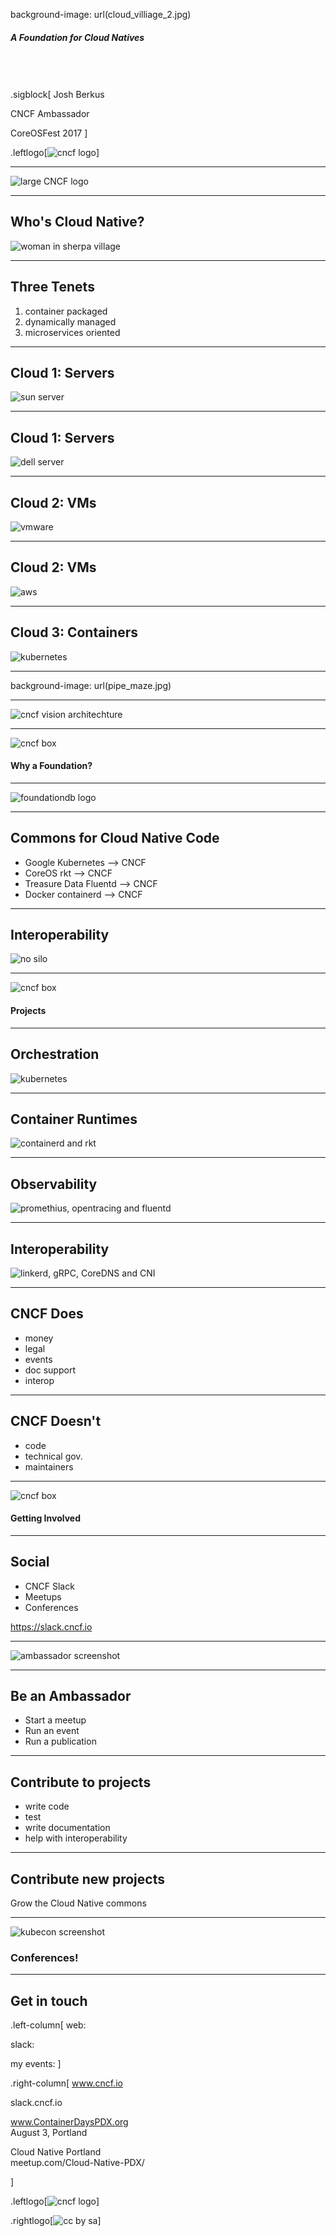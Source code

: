 background-image: url(cloud_villiage_2.jpg)

##### A Foundation for Cloud Natives<br /><br /><br /><br />

.sigblock[
Josh Berkus

CNCF Ambassador

CoreOSFest 2017
]

.leftlogo[![cncf logo](cncf_small.png)]

---

![large CNCF logo](cncf_large.jpg)

---

## Who's Cloud Native?

![woman in sherpa village](cloud_villiage_1.jpg)

---

## Three Tenets

1. container packaged
2. dynamically managed
3. microservices oriented

---

## Cloud 1: Servers

![sun server](sun.png)

---

## Cloud 1: Servers

![dell server](dell.png)

---

## Cloud 2: VMs

![vmware](vmware_2.jpg)

---

## Cloud 2: VMs

![aws](aws.png)

---

## Cloud 3: Containers

![kubernetes](kube.png)

---

background-image: url(pipe_maze.jpg)

---

![cncf vision architechture](cncfscope.png)

---

![cncf box](box.png)

#### Why a Foundation?

---

![foundationdb logo](foundation-db-logo.jpg)

---

## Commons for Cloud Native Code

* Google Kubernetes --> CNCF
* CoreOS rkt --> CNCF
* Treasure Data Fluentd --> CNCF
* Docker containerd --> CNCF

---

## Interoperability

![no silo](no_silo.png)

---

![cncf box](box.png)

#### Projects

---

## Orchestration

![kubernetes](kube.png)

---

## Container Runtimes

![containerd and rkt](rkt_containerd.jpg)

---

## Observability

![promethius, opentracing and fluentd](prom_trace_fluent.png)

---

## Interoperability

![linkerd, gRPC, CoreDNS and CNI](interop.png)

---

## CNCF Does

* money
* legal
* events
* doc support
* interop

---

## CNCF Doesn't

* code
* technical gov.
* maintainers

---

![cncf box](box.png)

#### Getting Involved

---

## Social

* CNCF Slack
* Meetups
* Conferences

https://slack.cncf.io

---

![ambassador screenshot](cncf_ambassador.png)

---

## Be an Ambassador

* Start a meetup
* Run an event
* Run a publication

---

## Contribute to projects

* write code
* test
* write documentation
* help with interoperability

---

## Contribute new projects

Grow the Cloud Native commons



---

![kubecon screenshot](kubecon.png)

### Conferences!

---


## Get in touch

.left-column[
web:

slack:

my events:
]

.right-column[
www.cncf.io

slack.cncf.io

www.ContainerDaysPDX.org<br />
August 3, Portland

Cloud Native Portland<br />
meetup.com/Cloud-Native-PDX/

]

.leftlogo[![cncf logo](cncf_small.png)]

.rightlogo[![cc by sa](by-sa.png)]
